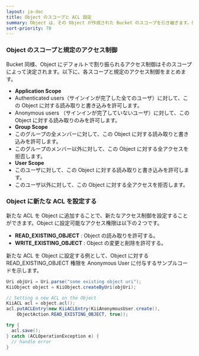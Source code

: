 ```yaml
---
layout: ja-doc
title: Object のスコープと ACL 設定
summary: Object は、その Object が作成された Bucket のスコープを引き継ぎます。例えば Application Scope を持つ Bucket の中に Object を作成した場合、この Object は Application Scope を引き継ぎます。
sort-priority: 70
---
```

### Object のスコープと規定のアクセス制御

Bucket 同様、Object にデフォルトで割り振られるアクセス制御はそのスコープによって決定されます。以下に、各スコープと規定のアクセス制御をまとめます。

 * **Application Scope**
  * Authenticated users（サインインが完了した全てのユーザ）に対して、この Object に対する読み取りと書き込みを許可します。
  * Anonymous users （サインインが完了していないユーザ）に対して、この Object に対する読み取りのみを許可します。
 * **Group Scope**
  * このグループの全メンバーに対して、この Object に対する読み取りと書き込みを許可します。
  * このグループのメンバー以外に対して、この Object に対する全アクセスを拒否します。
 * **User Scope**
  * このユーザに対して、この Object に対する読み取りと書き込みを許可します。
  * このユーザ以外に対して、この Object に対する全アクセスを拒否します。


### Object に新たな ACL を設定する

新たな ACL を Object に追加することで、新たなアクセス制御を設定することができます。Object に設定可能なアクセス権限は以下の２つです。

 * **READ\_EXISTING\_OBJECT** : Object の読み取りを許可する。
 * **WRITE\_EXISTING\_OBJECT** : Object の変更と削除を許可する。

新たな ACL を Object に設定する例として、Object に対する READ\_EXISTING\_OBJECT 権限を Anonymous User に付与するサンプルコードを示します。

```java
Uri objUri = Uri.parse("some existing object uri");
KiiObject object = KiiObject.createByUri(objUri);

// Setting a new ACL on the Object
KiiACL acl = object.acl();
acl.putACLEntry(new KiiACLEntry(KiiAnonymousUser.create(),
    ObjectAction.READ_EXISTING_OBJECT, true));

try {
  acl.save();
} catch (ACLOperationException e) {
  // handle error
}
```
